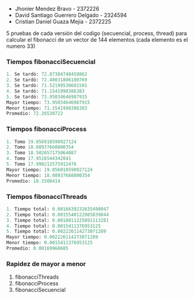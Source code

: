 - Jhonier Mendez Bravo - 2372226
- David Santiago Guerrero Delgado - 2324594
- Cristian Daniel Guaza Mejia - 2372225

5 pruebas de cada versión del codigo (secuencial, process, thread)
para calcular el fibonacci de un vector de 144 elementos (cada elemento es el numero 33)

### Tiempos fibonacciSecuencial
```python
1. Se tardó: 72.87384748458862
2. Se tardó: 72.40031886100769
3. Se tardó: 71.52199530601501
4. Se tardó: 71.1541998386383
5. Se tardó: 73.95034646987915 
Mayor tiempo: 73.95034646987915 
Menor tiempo: 71.1541998386383
Promedio: 72.26538722
```

### Tiempos fibonacciProcess
```python
1. Tomo 19.056018590927124
2. Tomo 18.08937668800354
3. Tomo 18.502657175064087
4. Tomo 17.9516544342041
5. Tomo 17.998212575912476 
Mayor tiempo: 19.056018590927124 
Menor tiempo: 18.08937668800354
Promedio: 18.1508414
```

### Tiempos fibonacciThreads
```python
1. Tiempo total: 0.0016639232635498047
2. Tiempo total: 0.0015540122985839844
3. Tiempo total: 0.0018811225891113281
4. Tiempo total: 0.0015411376953125
5. Tiempo total: 0.002226114273071289
Mayor tiempo: 0.002226114273071289
Menor tiempo: 0.0015411376953125
Promedio: 0.00169968605
```

### Rapidez de mayor a menor
1. fibonacciThreads
2. fibonacciProcess
3. fibonacciSecuencial

